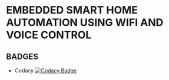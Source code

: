 # EMBEDDED SMART HOME AUTOMATION USING WIFI AND VOICE CONTROL #

## BADGES ##

* Codacy [![Codacy Badge](https://app.codacy.com/project/badge/Grade/fed72e28286446d3bf4b712d3455f433)](https://www.codacy.com/gh/Kalainesan/M2_Embedded_Smart-Home-Automation-Using-Wifi-and-Voice-Control/dashboard?utm_source=github.com&amp;utm_medium=referral&amp;utm_content=Kalainesan/M2_Embedded_Smart-Home-Automation-Using-Wifi-and-Voice-Control&amp;utm_campaign=Badge_Grade)
